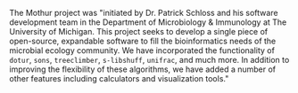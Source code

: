 

The Mothur project was "initiated by Dr. Patrick Schloss and his software development team in the
Department of Microbiology & Immunology at The University of Michigan. This project seeks to develop
a single piece of open-source, expandable software to fill the bioinformatics needs of the microbial
ecology community. We have incorporated the functionality of `dotur`, `sons`, `treeclimber`, `s-libshuff`,
`unifrac`, and much more. In addition to improving the flexibility of these algorithms, we have added
a number of other features including calculators and visualization tools."
